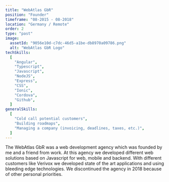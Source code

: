 ```yaml
---
title: "WebAtlas GbR"
position: "Founder"
timeframe: "08-2015 - 08-2018"
location: "Germany / Remote"
order: 2
type: "past"
image:
  assetId: "9056e10d-c7dc-46d5-a1be-db8970a09786.png"
  alt: "WebAtlas GbR Logo"
techSkills:
  [
    "Angular",
    "Typescript",
    "Javascript",
    "NodeJS",
    "Express",
    "CSS",
    "Ionic",
    "Cordova",
    "Github",
  ]
generalSkills:
  [
    "Cold call potential customers",
    "Building roadmaps",
    "Managing a company (invoicing, deadlines, taxes, etc.)",
  ]
---
```


The WebAtlas GbR was a web development agency which was founded by me and a friend from work. At this agency we developed different web solutions based on Javascript for web, mobile and backend. With different customers like Verivox we developed state of the art applications and using bleeding edge technologies. We discontinued the agency in 2018 because of other personal priorities.
